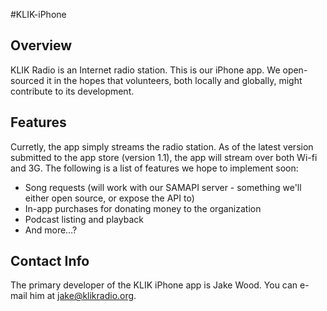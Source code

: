 #KLIK-iPhone

## Overview

KLIK Radio is an Internet radio station.  This is our iPhone app.  We open-sourced it in the hopes that volunteers, both locally and globally, might contribute to its development.

## Features
Curretly, the app simply streams the radio station.  As of the latest version submitted to the app store (version 1.1), the app will stream over both Wi-fi and 3G.  The following is a list of features we hope to implement soon:

* Song requests (will work with our SAMAPI server - something we'll either open source, or expose the API to)
* In-app purchases for donating money to the organization
* Podcast listing and playback
* And more…?

## Contact Info
The primary developer of the KLIK iPhone app is Jake Wood.  You can e-mail him at <jake@klikradio.org>.